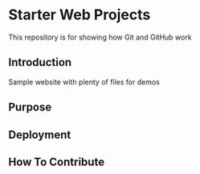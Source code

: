 # Starter Web Projects

This repository is for showing how Git and GitHub work

## Introduction

Sample website with plenty of files for demos

## Purpose

## Deployment

## How To Contribute